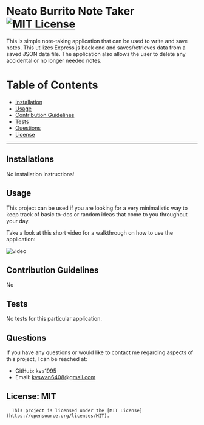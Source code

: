 # Neato Burrito Note Taker [![MIT License](<https://img.shields.io/badge/License-MIT-green.svg>)](https://opensource.org/licenses/MIT)

  This is simple note-taking application that can be used to write and save notes. This utilizes Express.js back end and saves/retrieves data from a saved JSON data file. The application also allows the user to delete any accidental or no longer needed notes.  

  # Table of Contents
  * [Installation](#installation)
  * [Usage](#usage)
  * [Contribution Guidelines](#contribution-guidelines)
  * [Tests](#tests)
  * [Questions](#questions)
  * [License](#license)

  ---
  ## Installations
  No installation instructions!

  ## Usage
  This project can be used if you are looking for a very minimalistic way to keep track of basic to-dos or random ideas that come to you throughout your day. 
  
  Take a look at this short video for a walkthrough on how to use the application:

  ![video](./assets/walkthrough.gif)

  ## Contribution Guidelines
  No

  ## Tests
  No tests for this particular application. 

  ## Questions
  
  If you have any questions or would like to contact me regarding aspects of this project, I can be reached at:
  * GitHub: kvs1995
  * Email: kvswan6408@gmail.com


  ## License: MIT
      This project is licensed under the [MIT License](https://opensource.org/licenses/MIT).
